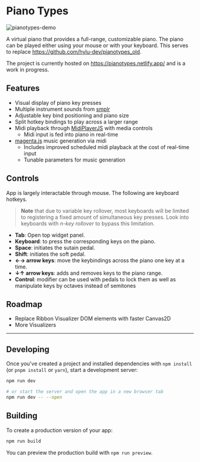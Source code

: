 # Piano Types

![pianotypes-demo](https://github.com/hylu-dev/pianotypes/blob/master/pianotypes-demo.gif)

A virtual piano that provides a full-range, customizable piano. The piano can be played either using your mouse or with your keyboard.
This serves to replace <https://github.com/hylu-dev/pianotypes_old>.

The project is currently hosted on <https://pianotypes.netlify.app/> and is a work in progress.

## Features

- Visual display of piano key presses
- Multiple instrument sounds from [smplr](https://github.com/danigb/smplr)
- Adjustable key bind positioning and piano size
- Split hotkey bindings to play across a larger range
- Midi playback through [MidiPlayerJS](https://github.com/grimmdude/MidiPlayerJS) with media controls
  - Midi input is fed into piano in real-time
- [magenta.js](https://github.com/magenta/magenta-js) music generation via midi
  - Includes improved scheduled midi playback at the cost of real-time input
  - Tunable parameters for music generation

## Controls

App is largely interactable through mouse. The following are keyboard hotkeys.

> **Note** that due to variable key rollover, most keyboards will be limited to registering a fixed amount of simultaneous key presses. Look into keyboards with *n-key rollover* to bypass this limitation.


- **Tab**: Open top widget panel.
- **Keyboard**: to press the corresponding keys on the piano.
- **Space**: initiates the sutain pedal.
- **Shift**: initiates the soft pedal.
- **←→ arrow keys**: move the keybindings across the piano one key at a time.
- **↓↑ arrow keys**: adds and removes keys to the piano range.
- **Control**: modifier can be used with pedals to lock them as well as manipulate keys by octaves instead of semitones

## Roadmap

- Replace Ribbon Visualizer DOM elements with faster Canvas2D
- More Visualizers

---

## Developing

Once you've created a project and installed dependencies with `npm install` (or `pnpm install` or `yarn`), start a development server:

```bash
npm run dev

# or start the server and open the app in a new browser tab
npm run dev -- --open
```

## Building

To create a production version of your app:

```bash
npm run build
```

You can preview the production build with `npm run preview`.

